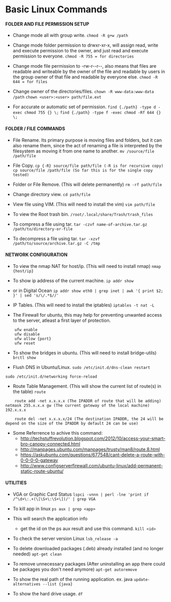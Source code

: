 # Basic Linux Commands

#### FOLDER AND FILE PERMISSION SETUP  
- Change mode all with group write.
```chmod -R g+w /path```

- Change mode folder permission to drwxr-xr-x, will assign read, write and execute permission to the owner, 
    and just read and execute permission to everyone.
```chmod -R 755 = for directories```

- Change mode file permission to -rw-r--r--, also means that files are readable and writeable by the owner of the file 
    and readable by users in the group owner of that file and readable by everyone else.
```chmod -R 644 = for files```

- Change owner of the directories/files.
```chown -R www-data:www-data /path```
```chown <user>:<user> path/file.ext```

- For accurate or automatic set of permission.
```find {./path} -type d -exec chmod 755 {} \;```
```find {./path} -type f -exec chmod -Rf 644 {} \;```

#### FOLDER / FILE COMMANDS ####
- File Rename. Its primary purpose is moving files and folders, but it can also rename them, 
    since the act of renaming a file is interpreted by the filesystem as moving it from one name to another.
```mv /source/file /path/file```

- File Copy.
```cp {-R} source/file path/file (-R is for recursive copy)```
```cp source/file /path/file (So far this is for the single copy tested)```

- Folder or File Remove. (This will delete permanently)
```rm -rf path/file```

- Change directory view.
```cd path/file```

- View file using VIM. (This will need to install the vim)
```vim path/file```        

- To view the Root trash bin.
```/root/.local/share/Trash/trash_files```

- To compress a file using tar.
```tar -czvf name-of-archive.tar.gz /path/to/directory-or-file```

- To decompress a file using tar.
```tar -xzvf /path/to/source/archive.tar.gz -C /tmp```

#### NETWORK CONFIGURATION ####
- To view the nmap NAT for host/ip. (This will need to install nmap)
```nmap {host/ip}```

- To show ip address of the current machine.
```ip addr show```

- or in Digital Ocean
```ip addr show eth0 | grep inet | awk '{ print $2; }' | sed 's/\/.*$//'```

- IP Tables. (This will need to install the iptables)
```iptables -t nat -L```

- The Firewall for ubuntu, this may help for preventing unwanted access to the server, atleast a first layer of protection.
```
    ufw enable
    ufw disable
    ufw allow {port}
    ufw reset
```

- To show the bridges in ubuntu. (This will need to install bridge-utils)
```brctl show```
   
- Flush DNS in Ubuntu/Linux.
```sudo /etc/init.d/dns-clean restart```

```sudo /etc/init.d/networking force-reload```

- Route Table Management. (This will show the current list of route(s) in the table) ```route ```
```
    route add -net x.x.x.x (The IPADDR of route that will be adding) netmask 255.x.x.x gw (The current gateway of the local machine) 192.x.x.x
```
```
    route del -net x.x.x.x/24 (The destination IPADDR, the 24 will be depend on the size of the IPADDR by default 24 can be use)
```

- Some Referrence to achive this command:
    * http://techstuffrevolution.blogspot.com/2012/10/access-your-smart-bro-canopy-connected.html
    * http://manpages.ubuntu.com/manpages/trusty/man8/route.8.html
    * https://askubuntu.com/questions/677548/cant-delete-a-route-with-0-0-0-0-gateway
    * http://www.configserverfirewall.com/ubuntu-linux/add-permanent-static-route-ubuntu/

#### UTILITIES ####
- VGA or Graphic Card Status
```lspci -vnnn | perl -lne 'print if /^\d+\:.+(\[\S+\:\S+\])/' | grep VGA```

- To kill app in linux
```ps aux | grep <app>```

- This will search the application info
    - get the id on the ps aux result and use this command.
```kill <id>```      
    
- To check the server version Linux
```lsb_release -a```

- To delete downloaded packages (.deb) already installed (and no longer needed) 
```apt-get clean```

- To remove unnecessary packages (After uninstalling an app there could be packages you don't need anymore)
```apt-get autoremove```

- To show the real path of the running application. ex. java
```update-alternatives --list {java}```

- To show the hard drive usage.
```df```
